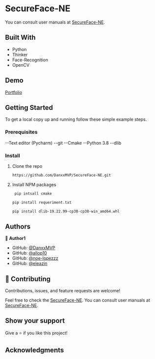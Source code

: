<a name="readme-top"></a>

# SecureFace-NE

You can consult user manuals at [SecureFace-NE]([https://github.com/DanxxMVP/SecureFace-NE](https://drive.google.com/drive/folders/1eQ7SbtAZ7huvQltfnvhtKjj7Se_1M5PG?usp=drive_link)).

## Built With

- Python
- Thinker
- Face-Recognition
- OpenCV


## Demo 

[Portfolio](https://github.com/DanxxMVP/SecureFace-NE.git)

## Getting Started

To get a local copy up and running follow these simple example steps.

### Prerequisites

--Text editor (Pycharm)
--git
--Cmake
--Python 3.8
--dlib 

### Install

1. Clone the repo
   ```sh
   https://github.com/DanxxMVP/SecureFace-NE.git
   ```
2. Install NPM packages
   ```sh
    pip intsall cmake
   ```
   ```sh
   pip install requeriment.txt
   ```
   ```sh
   pip install dlib-19.22.99-cp38-cp38-win_amd64.whl
   ```
   

## Authors

👤 **Author1**

- GitHub: [@DanxxMVP](https://github.com/DanxxMVP)
- GitHub: [@allop10](allop5602@gmail.com)
- GitHub: [@noe-lopezzz]( a01903451@utmir.edu.mx)
- GitHub: [@eleazin]()
  


## 🤝 Contributing

Contributions, issues, and feature requests are welcome!

Feel free to check the [SecureFace-NE](https://github.com/DanxxMVP/SecureFace-NE).
You can consult user manuals at [SecureFace-NE]([https://github.com/DanxxMVP/SecureFace-NE](https://drive.google.com/drive/folders/1eQ7SbtAZ7huvQltfnvhtKjj7Se_1M5PG?usp=drive_link)).
## Show your support

Give a ⭐️ if you like this project!

## Acknowledgments
